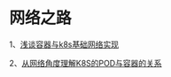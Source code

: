 # 网络之路



1、[浅谈容器与k8s基础网络实现](_posts/2022-09-19-k8s-network.md)

2、[从网络角度理解K8S的POD与容器的关系](_posts/2022-09-20-从网络角度理解K8S的POD与容器的关系.md)










